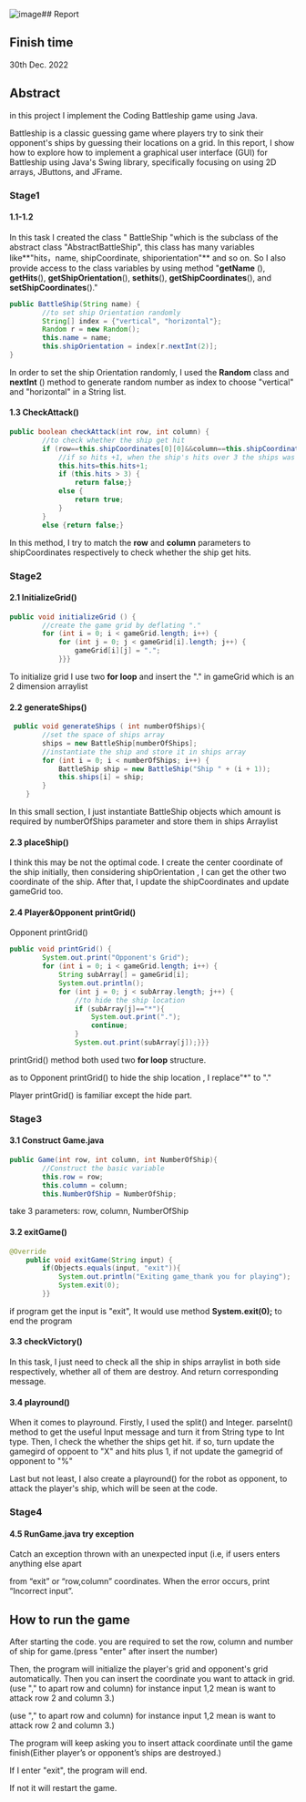 ![image](https://github.com/HugoLee99/BattleShip_game_Java_base/assets/112469468/1f3f973b-1af3-4a0d-8c29-9e336be34141)## Report

## Finish time

30th Dec. 2022

## Abstract 

in this project  I implement the Coding Battleship game using Java.

Battleship is a classic guessing game where players try to sink their opponent's ships by guessing their locations on a grid. In this report, I show how to explore how to implement a graphical user interface (GUI) for Battleship using Java's Swing library, specifically focusing on using 2D arrays, JButtons, and JFrame. 

### Stage1

#### 1.1-1.2 

In this task I created the class " BattleShip "which is the subclass of the abstract class "AbstractBattleShip",  this class has many variables like**"hits，name, shipCoordinate, shiporientation"** and so on. So I also provide access to the class variables by using method "**getName** (), **getHits**(), **getShipOrientation**(), **sethits**(), **getShipCoordinates**(), and **setShipCoordinates**()."

```java
public BattleShip(String name) {
        //to set ship Orientation randomly
        String[] index = {"vertical", "horizontal"};
        Random r = new Random();
        this.name = name;
        this.shipOrientation = index[r.nextInt(2)];
}
```

In order to set the ship Orientation randomly, I used the **Random** class and **nextInt** () method to generate random number as index to choose "vertical" and "horizontal" in a String list.

#### 1.3 CheckAttack()

```java
public boolean checkAttack(int row, int column) {
        //to check whether the ship get hit
        if (row==this.shipCoordinates[0][0]&&column==this.shipCoordinates[0][1]){
            //if so hits +1, when the ship's hits over 3 the ships was destroyed
            this.hits=this.hits+1;
            if (this.hits > 3) {
                return false;}
            else {
                return true;
            }
        }
        else {return false;}
```

In this method, I try to match the **row** and **column** parameters to shipCoordinates respectively to check whether the ship get hits. 

### Stage2	

#### 2.1 InitializeGrid()

```java
public void initializeGrid () {
        //create the game grid by deflating "."
        for (int i = 0; i < gameGrid.length; i++) {
            for (int j = 0; j < gameGrid[i].length; j++) {
                gameGrid[i][j] = ".";
            }}}
```

To initialize grid I use two **for loop** and insert the "." in gameGrid which is an 2 dimension arraylist

#### 2.2 generateShips()

```java
 public void generateShips ( int numberOfShips){
        //set the space of ships array
        ships = new BattleShip[numberOfShips];
        //instantiate the ship and store it in ships array
        for (int i = 0; i < numberOfShips; i++) {
            BattleShip ship = new BattleShip("Ship " + (i + 1));
            this.ships[i] = ship;
        }
    }
```

In this small section, I just instantiate BattleShip objects which amount is required by numberOfShips parameter and store them in ships Arraylist

#### 2.3 placeShip()

I think this may be not the optimal code. I create the  center coordinate of the ship initially, then considering shipOrientation , I can get the other two coordinate of the ship. After that, I update the shipCoordinates and update gameGrid too.

#### 2.4 Player&Opponent printGrid()

Opponent printGrid()

```java
public void printGrid() {
        System.out.print("Opponent's Grid");
        for (int i = 0; i < gameGrid.length; i++) {
            String subArray[] = gameGrid[i];
            System.out.println();
            for (int j = 0; j < subArray.length; j++) {
                //to hide the ship location
                if (subArray[j]=="*"){
                    System.out.print(".");
                    continue;
                }
                System.out.print(subArray[j]);}}}
```

printGrid() method both used two **for loop** structure.

as to Opponent printGrid() to hide the ship location ,  I replace"*" to "."

Player printGrid() is familiar except the hide part.



### Stage3	

#### 3.1 Construct Game.java

```java
public Game(int row, int column, int NumberOfShip){
        //Construct the basic variable
        this.row = row;
        this.column = column;
        this.NumberOfShip = NumberOfShip;
```

take 3 parameters: row, column, NumberOfShip

#### 3.2 exitGame()

```java
@Override
    public void exitGame(String input) {
        if(Objects.equals(input, "exit")){
            System.out.println("Exiting game_thank you for playing");
            System.exit(0);
        }}
```

if program get the input is "exit",  It would use method **System.exit(0);** to end the program

#### 3.3 checkVictory()

In this task, I just need to check all the ship in ships arraylist in both side respectively, whether all of them  are destroy. And return corresponding message.

#### 3.4 playround()

When it comes to playround. Firstly, I used the split() and Integer. parseInt() method to get the useful Input message and turn it from String type to Int type.  Then, I check the  whether the ships get hit. if so, turn update the gamegird of oppoent to "X" and hits plus 1, if not update the gamegrid of opponent to "%"

Last but not least, I also create a playround() for the robot as opponent, to attack the player's ship, which will be seen at the code.

### Stage4	

#### 4.5 RunGame.java try exception

Catch an exception thrown with an unexpected input (i.e, if users enters anything else apart 

from “exit” or “row,column” coordinates. When the error occurs, print “Incorrect input”. 



## How to run the game

After starting the code. you are required to set the row, column and number of ship for game.(press "enter" after insert the number)



Then, the program will initialize the player's grid and opponent's grid automatically. Then you can insert the coordinate you want to attack in grid. (use "," to apart row and column) for instance input 1,2  mean is want to attack row 2 and column 3.)



(use "," to apart row and column) for instance input 1,2  mean is want to attack row 2 and column 3.)


The program will keep asking you to insert attack coordinate until the game finish(Either player’s or opponent’s ships are destroyed.)


If I enter "exit",  the program will end.

If not it will restart the game.
